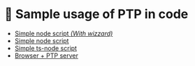 # 📖 Sample usage of PTP in code

-   [Simple node script _(With wizzard)_](./simple-script/simple-script-wizzard.js)
-   [Simple node script](./simple-script/simple-script.js)
-   [Simple ts-node script](./simple-script/simple-script.ts)
-   [Browser + PTP server](./remote/index.html)
